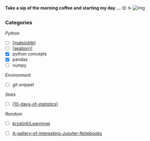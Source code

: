 **Take a sip of the morning coffee and starting my day ...** 😌 ☕
![img](https://www.educative.io/v2api/editorpage/4633464658722816/image/4844288916062208)

### Categories
*Python*
- [ ] [[matplotlib]]()
- [ ] [[seaborn]](https://seaborn.pydata.org/tutorial.html)
- [x] python concepts
- [x] pandas
- [ ] numpy

*Environment*
- [ ] git snippet

*Stats*
- [ ] [[10-days-of-statistics]](https://www.hackerrank.com/domains/tutorials/10-days-of-statistics)

*Random*
- [ ] [krystinli/Learnings](https://github.com/krystinli/Learnings)
- [ ] [A-gallery-of-interesting-Jupyter-Notebooks](https://github.com/jupyter/jupyter/wiki/A-gallery-of-interesting-Jupyter-Notebooks)


